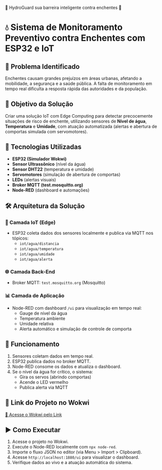 🌊 HydroGuard sua barreira inteligente contra enchentes 🌊

# 💧 Sistema de Monitoramento Preventivo contra Enchentes com ESP32 e IoT

## 📌 Problema Identificado

Enchentes causam grandes prejuízos em áreas urbanas, afetando a mobilidade, a segurança e a saúde pública. A falta de monitoramento em tempo real dificulta a resposta rápida das autoridades e da população.

## 🎯 Objetivo da Solução

Criar uma solução IoT com Edge Computing para detectar precocemente situações de risco de enchente, utilizando sensores de **Nível de água**, **Temperatura** e **Umidade**, com atuação automatizada (alertas e abertura de comportas simulada com servomotores).

## 🧠 Tecnologias Utilizadas

- **ESP32 (Simulador Wokwi)**
- **Sensor Ultrassônico** (nível da água)
- **Sensor DHT22** (temperatura e umidade)
- **Servomotores** (simulação de abertura de comportas)
- **LEDs** (alertas visuais)
- **Broker MQTT (test.mosquitto.org)**
- **Node-RED** (dashboard e automações)

## 🛠 Arquitetura da Solução

### 🔌 Camada IoT (Edge)
- ESP32 coleta dados dos sensores localmente e publica via MQTT nos tópicos:
  - `iot/agua/distancia`
  - `iot/agua/temperatura`
  - `iot/agua/umidade`
  - `iot/agua/alerta`

### 🌐 Camada Back-End
- Broker MQTT: `test.mosquitto.org` (Mosquitto)

### 📊 Camada de Aplicação
- Node-RED com dashboard `/ui` para visualização em tempo real:
  - Gauge de nível da água
  - Temperatura ambiente
  - Umidade relativa
  - Alerta automático e simulação de controle de comporta

## 🚀 Funcionamento

1. Sensores coletam dados em tempo real.
2. ESP32 publica dados no broker MQTT.
3. Node-RED consome os dados e atualiza o dashboard.
4. Se o nível da água for crítico, o sistema:
   - Gira os servos (abrindo comportas)
   - Acende o LED vermelho
   - Publica alerta via MQTT

## 🔗 Link do Projeto no Wokwi

[🔗 Acesse o Wokwi pelo Link](https://wokwi.com/projects/432161784302052353)

## ▶️ Como Executar

1. Acesse o projeto no Wokwi.
2. Execute o Node-RED localmente com `npx node-red`.
3. Importe o fluxo JSON no editor (via Menu > Import > Clipboard).
4. Acesse `http://localhost:1880/ui` para visualizar o dashboard.
5. Verifique dados ao vivo e a atuação automática do sistema.
